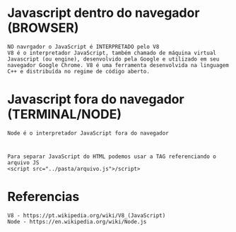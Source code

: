 # Javascript dentro do navegador (BROWSER)
    NO navrgador o JavaScript é INTERPRETADO pelo V8
    V8 é o interpretador JavaScript, também chamado de máquina virtual Javascript (ou engine), desenvolvido pela Google e utilizado em seu navegador Google Chrome. V8 é uma ferramenta desenvolvida na linguagem C++ e distribuída no regime de código aberto. 

# Javascript fora do navegador (TERMINAL/NODE)
    Node é o interpretador JavaScript fora do navegador

#
    Para separar JavaScript do HTML podemos usar a TAG referenciando o arquivo JS
    <script src="../pasta/arquivo.js">/script>

# Referencias
    V8 - https://pt.wikipedia.org/wiki/V8_(JavaScript)
    Node - https://en.wikipedia.org/wiki/Node.js


    
